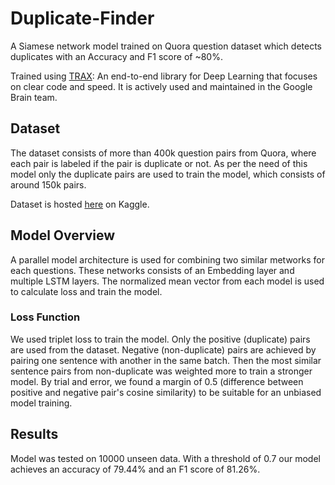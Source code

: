 # Duplicate-Finder
A Siamese network model trained on Quora question dataset which detects duplicates with an Accuracy and F1 score of ~80%. 

Trained using [TRAX](https://github.com/google/trax): An end-to-end library for Deep Learning that focuses on clear code and speed. It is actively used and maintained in the Google Brain team.

## Dataset
The dataset consists of more than 400k question pairs from Quora, where each pair is labeled if the pair is duplicate or not. As per the need of this model only the duplicate pairs are used to train the model, which consists of around 150k pairs.

Dataset is hosted [here](https://www.kaggle.com/c/quora-question-pairs/data) on Kaggle.

## Model Overview
A parallel model architecture is used for combining two similar metworks for each questions. These networks consists of an Embedding layer and multiple LSTM layers. The normalized mean vector from each model is used to calculate loss and train the model.

### Loss Function
We used triplet loss to train the model. Only the positive (duplicate) pairs are used from the dataset. Negative (non-duplicate) pairs are achieved by pairing one sentence with another in the same batch. Then the most similar sentence pairs from non-duplicate was weighted more to train a stronger model. By trial and error, we found a margin of 0.5 (difference between positive and negative pair's cosine similarity) to be suitable for an unbiased model training.

## Results
Model was tested on 10000 unseen data. With a threshold of 0.7 our model achieves an accuracy of 79.44% and an F1 score of 81.26%.
